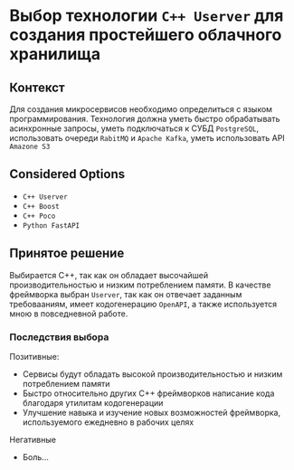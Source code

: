 # Выбор технологии `C++ Userver` для создания простейшего облачного хранилища

## Контекст

Для создания микросервисов необходимо определиться с языком программирования. Технология должна уметь быстро обрабатывать асинхронные запросы, уметь подключаться к СУБД `PostgreSQL`, использовать очереди `RabitMQ` и `Apache Kafka`, уметь использовать API `Amazone S3`

## Considered Options

* `C++ Userver`
* `C++ Boost`
* `C++ Poco`
* `Python FastAPI`

## Принятое решение

Выбирается C++, так как он обладает высочайшей производительностью и низким потреблением памяти. В качестве фреймворка выбран `Userver`, так как он отвечает заданным требовааниям, имеет кодогенерацию `OpenAPI`, а также используется мною в повседневной работе.


### Последствия выбора

Позитивные:
* Сервисы будут обладать высокой производительностью и низким потреблением памяти
* Быстро относительно других C++ фреймворков написание кода благодаря утилитам кодогенерации
* Улучшение навыка и изучение новых возможностей фреймворка, используемого ежедневно в рабочих целях

Негативные
* Боль...
